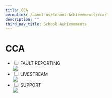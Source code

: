 ```yaml
---
title: CCA
permalink: /about-us/School-Achievements/cca/
description: ""
third_nav_title: School Achievements
---
```

<h1>CCA</h1>
<ul class="jekyllcodex_accordion">
	<li>
		<input type="checkbox" id="accordion1">
		<label for="accordion1">FAULT REPORTING</label>
		<div>
			<img src="https://loremflickr.com/320/240" />
			</div>
		</li>
		<li>
			<input type="checkbox" id="accordion2">
			<label for="accordion2">LIVESTREAM</label>
			<div>
			<img src="https://loremflickr.com/320/240" />
				</div>
		</li>
	
<li>
				<input type="checkbox" id="accordion3">
			<label for="accordion3">SUPPORT</label>
			<div>
				<img src="https://loremflickr.com/320/240" />
				</div>
</li>
				
</ul>